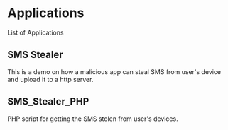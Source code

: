 # Applications

List of Applications 

## SMS Stealer 

This is a demo on how a malicious app can steal SMS from user's device and upload it to a http server. 

## SMS_Stealer_PHP

PHP script for getting the SMS stolen from user's devices. 
